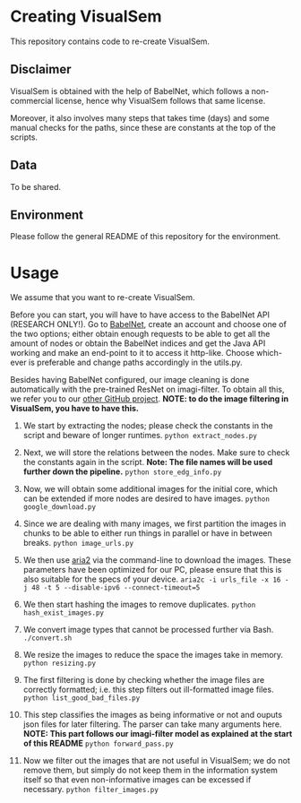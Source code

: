 # Creating VisualSem

This repository contains code to re-create VisualSem. 

## Disclaimer 
VisualSem is obtained with the help of BabelNet, which follows a non-commercial license, hence why VisualSem follows that same license.

Moreover, it also involves many steps that takes time (days) and some manual checks for the paths, since these are constants at the top of the scripts. 

## Data 
To be shared. 

## Environment 
Please follow the general README of this repository for the environment. 

# Usage 
We assume that you want to re-create VisualSem. 

Before you can start, you will have to have access to the BabelNet API (RESEARCH ONLY!). Go to [BabelNet](https://babelnet.org/), create an account and choose one of the two options; either obtain enough requests to be able to get all the amount of nodes or obtain the BabelNet indices and get the Java API working and make an end-point to it to access it http-like. Choose which-ever is preferable and change paths accordingly in the utils.py.

Besides having BabelNet configured, our image cleaning is done automatically with the pre-trained ResNet on imagi-filter. To obtain all this, we refer you to our [other GitHub project](https://github.com/houda96/imagi-filter). **NOTE: to do the image filtering in VisualSem, you have to have this.**

1. We start by extracting the nodes; please check the constants in the script and beware of longer runtimes. 
  ```python extract_nodes.py```

2. Next, we will store the relations between the nodes. Make sure to check the constants again in the script. **Note: The file names will be used further down the pipeline.**
  ```python store_edg_info.py```

3. Now, we will obtain some additional images for the initial core, which can be extended if more nodes are desired to have images.
  ```python google_download.py```

4. Since we are dealing with many images, we first partition the images in chunks to be able to either run things in parallel or have in between breaks. 
  ```python image_urls.py```

5. We then use [aria2](https://aria2.github.io/) via the command-line to download the images. These parameters have been optimized for our PC, please ensure that this is also suitable for the specs of your device. 
  ```aria2c -i urls_file -x 16 -j 48 -t 5 --disable-ipv6 --connect-timeout=5```

6. We then start hashing the images to remove duplicates. 
  ```python hash_exist_images.py```

7. We convert image types that cannot be processed further via Bash. 
  ```./convert.sh```

8. We resize the images to reduce the space the images take in memory. 
  ```python resizing.py```

9. The first filtering is done by checking whether the image files are correctly formatted; i.e. this step filters out ill-formatted image files. 
```python list_good_bad_files.py```


10. This step classifies the images as being informative or not and ouputs json files for later filtering. The parser can take many arguments here. **NOTE: This part follows our imagi-filter model as explained at the start of this README**
  ```python forward_pass.py```

11. Now we filter out the images that are not useful in VisualSem; we do not remove them, but simply do not keep them in the information system itself so that even non-informative images can be excessed if necessary. 
```python filter_images.py```
